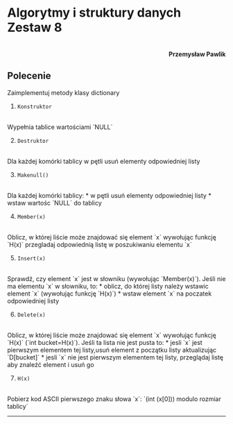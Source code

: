 # **Algorytmy i struktury danych** <br/> **Zestaw 8**
<br>
<div style="text-align: right"><b>Przemysław Pawlik</b></div>

## **Polecenie**
Zaimplementuj metody klasy dictionary

1. `Konstruktor`
<br>
Wypełnia tablice wartościami `NULL`

2. `Destruktor`
<br> 
Dla każdej komórki tablicy w pętli usuń elementy odpowiedniej listy

3. `Makenull() ` 
<br>
Dla każdej komórki tablicy:
    * w pętli usuń elementy odpowiedniej listy
    * wstaw wartośc `NULL` do tablicy

4. `Member(x)` 
<br>
Oblicz, w której liście może znajdować się element `x` wywołując funkcję `H(x)` przegladaj odpowiednią listę w poszukiwaniu elementu `x`

 5. `Insert(x)` 
<br>
Sprawdź, czy element `x` jest w słowniku (wywołując `Member(x)`). Jeśli nie ma elementu `x` w słowniku, to:
    * oblicz, do której listy należy wstawic element `x` (wywołując funkcję `H(x)`)
    * wstaw element `x` na poczatek odpowiedniej listy 

6. `Delete(x)` 
<br>
Oblicz, w której liście może znajdować się element `x` wywołując funkcję `H(x)` (`int bucket=H(x)`). Jeśli ta lista nie jest pusta to:
* jesli `x` jest pierwszym elementem tej listy,usuń element z początku listy aktualizując `D[bucket]`
* jesli `x` nie jest pierwszym elementem tej listy, przeglądaj listę aby znaleźć element i usuń go
      
7. `H(x)` 
<br>
Pobierz kod ASCII pierwszego znaku słowa `x`: `(int (x[0])) modulo rozmiar tablicy`

----------
<br>

